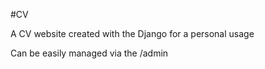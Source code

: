 #CV

A CV website created with the Django for a personal usage

Can be easily managed via the /admin
